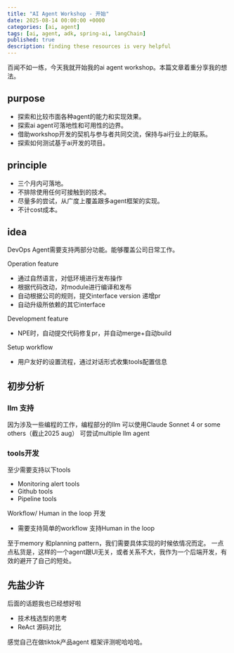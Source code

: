 ```yaml
---
title: "AI Agent Workshop - 开始"
date: 2025-08-14 00:00:00 +0000
categories: [ai, agent]
tags: [ai, agent, adk, spring-ai, langChain]
published: true
description: finding these resources is very helpful
---
```


百闻不如一练，今天我就开始我的ai agent workshop。本篇文章着重分享我的想法。

## purpose

- 探索和比较市面各种agent的能力和实现效果。
- 探索ai agent可落地性和可用性的边界。
- 借助workshop开发的契机与参与者共同交流，保持与ai行业上的联系。
- 探索如何测试基于ai开发的项目。

## principle

- 三个月内可落地。
- 不排除使用任何可接触到的技术。
- 尽量多的尝试，从广度上覆盖跟多agent框架的实现。
- 不计cost成本。

## idea
DevOps Agent需要支持两部分功能。能够覆盖公司日常工作。

Operation feature
- 通过自然语言，对低环境进行发布操作
- 根据代码改动，对module进行编译和发布
- 自动根据公司的规则，提交interface version 递增pr
- 自动升级所依赖的其它interface

Development feature
- NPE时，自动提交代码修复pr，并自动merge+自动build

Setup workflow
- 用户友好的设置流程，通过对话形式收集tools配置信息


## 初步分析
### llm 支持
因为涉及一些编程的工作，编程部分的llm 可以使用Claude Sonnet 4 or some others（截止2025 aug）
可尝试multiple llm agent

### tools开发
至少需要支持以下tools
- Monitoring alert tools
- Github tools
- Pipeline tools

Workflow/ Human in the loop 开发
- 需要支持简单的workflow 支持Human in the loop

至于memory 和planning pattern，我们需要具体实现的时候依情况而定。
一点点私货是，这样的一个agent跟UI无关，或者关系不大，我作为一个后端开发，有效的避开了自己的短处。

## 先盐少许
后面的话题我也已经想好啦
- 技术栈选型的思考
- ReAct 源码对比

感觉自己在做tiktok产品agent 框架评测呢哈哈哈。